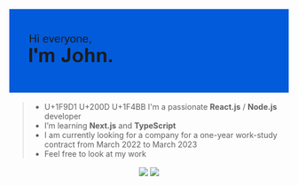 <img src="header.png">

<!--
**LesCrow/LesCrow** is a ✨ _special_ ✨ repository because its `README.md` (this file) appears on your GitHub profile.
-->

> * <span>U+1F9D1 U+200D U+1F4BB</span> I'm a passionate **React.js** / **Node.js** developer
> * I’m  learning **Next.js** and **TypeScript**
> * I am currently looking for a company for a one-year work-study contract from March 2022 to March 2023
> * Feel free to look at my work


<p align="center">
  <img align="center" src="https://github-readme-stats.vercel.app/api?username=LesCrow&theme=transparent"> 
  <img align="center" src= "https://github-readme-stats.vercel.app/api/top-langs/?username=LesCrow&layout=compact&theme=transparent">
</p>

<!-- Here are some ideas to get you started:

- 🔭 I’m currently working on ...

- 👯 I’m looking to collaborate on ...
- 🤔 I’m looking for help with ...
- 💬 Ask me about ...
- 📫 How to reach me: ...
- 😄 Pronouns: ...
- ⚡ Fun fact: ...
-->
